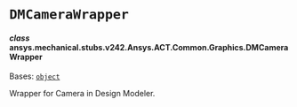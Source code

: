 # `DMCameraWrapper`



#### *class* ansys.mechanical.stubs.v242.Ansys.ACT.Common.Graphics.DMCameraWrapper

Bases: [`object`](https://docs.python.org/3/library/functions.html#object)

Wrapper for Camera in Design Modeler.

<!-- !! processed by numpydoc !! -->

